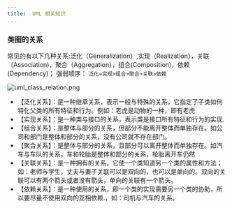 ```yaml
---
title:  UML 相关知识
...
```



### 类图的关系
常见的有以下几种关系:泛化（Generalization）,实现（Realization），关联（Association)，聚合（Aggregation），组合(Composition)，依赖(Dependency)； 强弱顺序： `泛化=实现>组合>聚合>关联>依赖`




![uml_class_relation.png](http://tech.icoding.tech/Java-Technologies/uml_class_relation.png)

* 【泛化关系】：是一种继承关系，表示一般与特殊的关系，它指定了子类如何特化父类的所有特征和行为。例如：老虎是动物的一种，即有老虎
* 【实现关系】：是一种类与接口的关系，表示类是接口所有特征和行为的实现.
* 【组合关系】：是整体与部分的关系，但部分不能离开整体而单独存在。如公司和部门是整体和部分的关系，没有公司就不存在部门。
* 【聚合关系】：是整体与部分的关系，且部分可以离开整体而单独存在。如汽车与车队的关系，车和轮胎是整体和部分的关系，轮胎离开车仍然
* 【关联关系】：是一种拥有的关系，它使一个类知道另一个类的属性和方法；如：老师与学生，丈夫与妻子关联可以是双向的，也可以是单向的。双向的关联可以有两个箭头或者没有箭头，单向的关联有一个箭头。
* 【依赖关系】：是一种使用的关系，即一个类的实现需要另一个类的协助，所以要尽量不使用双向的互相依赖.，如：司机与汽车的关系。





　　

　　

